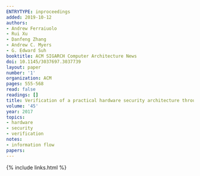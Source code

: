 ```yaml
---
ENTRYTYPE: inproceedings
added: 2019-10-12
authors:
- Andrew Ferraiuolo
- Rui Xu
- Danfeng Zhang
- Andrew C. Myers
- G. Edward Suh
booktitle: ACM SIGARCH Computer Architecture News
doi: 10.1145/3037697.3037739
layout: paper
number: '1'
organization: ACM
pages: 555-568
read: false
readings: []
title: Verification of a practical hardware security architecture through static information flow analysis
volume: '45'
year: 2017
topics:
- hardware
- security
- verification
notes:
- information flow
papers:
---
```



{% include links.html %}
